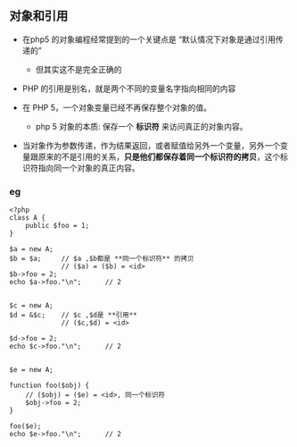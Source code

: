 ## 对象和引用
* 在php5 的对象编程经常提到的一个关键点是 “默认情况下对象是通过引用传递的”
    * 但其实这不是完全正确的

* PHP 的引用是别名，就是两个不同的变量名字指向相同的内容

* 在 PHP 5，一个对象变量已经不再保存整个对象的值。
    * php 5 对象的本质: 保存一个 **标识符** 来访问真正的对象内容。

*  当对象作为参数传递，作为结果返回，或者赋值给另外一个变量，另外一个变量跟原来的不是引用的关系，**只是他们都保存着同一个标识符的拷贝**，这个标识符指向同一个对象的真正内容。


### eg
```
<?php
class A {
    public $foo = 1;
}

$a = new A;
$b = $a;     // $a ,$b都是 **同一个标识符** 的拷贝
             // ($a) = ($b) = <id>
$b->foo = 2;
echo $a->foo."\n";      // 2


$c = new A;
$d = &$c;    // $c ,$d是 **引用**
             // ($c,$d) = <id>

$d->foo = 2;
echo $c->foo."\n";      // 2


$e = new A;

function foo($obj) {
    // ($obj) = ($e) = <id>, 同一个标识符
    $obj->foo = 2;
}

foo($e);
echo $e->foo."\n";      // 2
```
